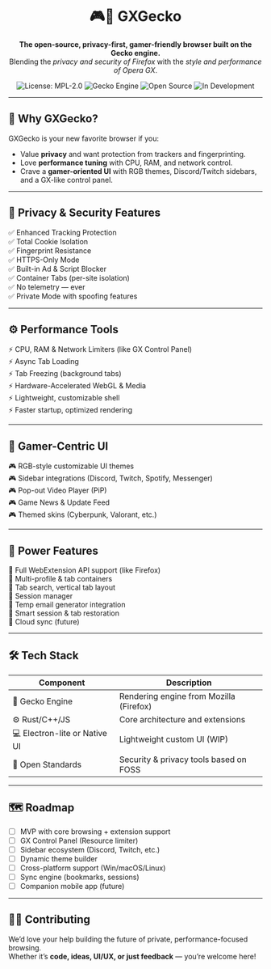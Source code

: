 <h1 align="center">🎮🦊 GXGecko</h1>
<p align="center">
  <strong>The open-source, privacy-first, gamer-friendly browser built on the Gecko engine.</strong><br>
  Blending the <em>privacy and security of Firefox</em> with the <em>style and performance of Opera GX</em>.
</p>

<p align="center">
  <img src="https://img.shields.io/badge/License-MPL_2.0-brightgreen.svg" alt="License: MPL-2.0">
  <img src="https://img.shields.io/badge/Engine-Gecko-blue.svg" alt="Gecko Engine">
  <img src="https://img.shields.io/badge/Open%20Source-Yes-blueviolet.svg" alt="Open Source">
  <img src="https://img.shields.io/badge/Status-In%20Development-orange.svg" alt="In Development">
</p>

---

## 🌟 Why GXGecko?

GXGecko is your new favorite browser if you:
- Value **privacy** and want protection from trackers and fingerprinting.
- Love **performance tuning** with CPU, RAM, and network control.
- Crave a **gamer-oriented UI** with RGB themes, Discord/Twitch sidebars, and a GX-like control panel.

---

## 🔐 Privacy & Security Features

✅ Enhanced Tracking Protection  
✅ Total Cookie Isolation  
✅ Fingerprint Resistance  
✅ HTTPS-Only Mode  
✅ Built-in Ad & Script Blocker  
✅ Container Tabs (per-site isolation)  
✅ No telemetry — ever  
✅ Private Mode with spoofing features

---

## ⚙️ Performance Tools

⚡ CPU, RAM & Network Limiters (like GX Control Panel)  
⚡ Async Tab Loading  
⚡ Tab Freezing (background tabs)  
⚡ Hardware-Accelerated WebGL & Media  
⚡ Lightweight, customizable shell  
⚡ Faster startup, optimized rendering

---

## 🎨 Gamer-Centric UI

🎮 RGB-style customizable UI themes  
🎮 Sidebar integrations (Discord, Twitch, Spotify, Messenger)  
🎮 Pop-out Video Player (PiP)  
🎮 Game News & Update Feed  
🎮 Themed skins (Cyberpunk, Valorant, etc.)

---

## 🧠 Power Features

🧩 Full WebExtension API support (like Firefox)  
🧩 Multi-profile & tab containers  
🧩 Tab search, vertical tab layout  
🧩 Session manager  
🧩 Temp email generator integration  
🧩 Smart session & tab restoration  
🧩 Cloud sync (future)

---

## 🛠️ Tech Stack

| Component        | Description                                |
|------------------|--------------------------------------------|
| 🦎 Gecko Engine   | Rendering engine from Mozilla (Firefox)     |
| ⚙️ Rust/C++/JS    | Core architecture and extensions            |
| 💻 Electron-lite or Native UI | Lightweight custom UI (WIP)    |
| 🔐 Open Standards | Security & privacy tools based on FOSS     |

---

## 🗺️ Roadmap

- [ ] MVP with core browsing + extension support  
- [ ] GX Control Panel (Resource limiter)  
- [ ] Sidebar ecosystem (Discord, Twitch, etc.)  
- [ ] Dynamic theme builder  
- [ ] Cross-platform support (Win/macOS/Linux)  
- [ ] Sync engine (bookmarks, sessions)  
- [ ] Companion mobile app (future)

---

## 🧑‍💻 Contributing

We’d love your help building the future of private, performance-focused browsing.  
Whether it’s **code, ideas, UI/UX, or just feedback** — you’re welcome here!

